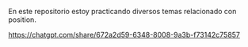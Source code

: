 En este repositorio estoy practicando diversos temas relacionado con position.

https://chatgpt.com/share/672a2d59-6348-8008-9a3b-f73142c75857
